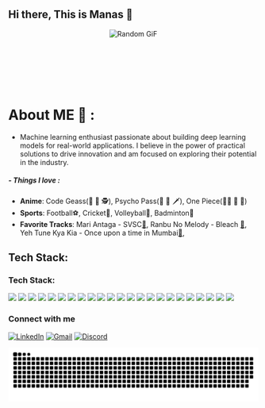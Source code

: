 ## Hi there, This is Manas 👋



<p align="center">
  <img height="200" src="https://github-readme-utils.vercel.app/api/gif/anime" alt="Random GiF">
</p>
<!--
**stalker0418/stalker0418** is a ✨ _special_ ✨ repository because its `README.md` (this file) appears on your GitHub profile.

Here are some ideas to get you started:

- 🔭 I’m currently working on ...
- 🌱 I’m currently learning ...
- 👯 I’m looking to collaborate on ...
- 🤔 I’m looking for help with ...
- 💬 Ask me about ...
- 📫 How to reach me: ...
- 😄 Pronouns: ...
- ⚡ Fun fact: ...
-->

<!-- <img src="https://user-images.githubusercontent.com/74038190/212750672-2f3f2b50-c84f-4ed8-a60a-849ae69ff9df.gif" width="500"> -->



 
<br><br>
</br>
</br>
</br>


# About ME 💬 :
- Machine learning enthusiast passionate about building deep learning models for real-world applications. I believe in the power of practical solutions to drive innovation and am focused on exploring their potential in the industry.

##### - Things I love :
- **Anime**: Code Geass(🧠 🔫 🕵️), Psycho Pass(🤴 🤖 🗡️), One Piece(🏴‍☠️ 🌊 🍖)
- **Sports**: Football⚽, Cricket🏏, Volleyball🏐, Badminton🏸
- **Favorite Tracks**: Mari Antaga - SVSC[🔗](https://www.youtube.com/watch?v=ZwGPx75hVLk), 
                   Ranbu No Melody - Bleach [🔗](https://www.youtube.com/watch?v=5emM3JGI5JA), 
                   Yeh Tune Kya Kia - Once upon a time in Mumbai[🔗](https://www.youtube.com/watch?v=w9Qo6p4XsXE), 




## Tech Stack:
<h3>Tech Stack:</h3>
<p>
<img src="https://img.shields.io/badge/C++-00599C?style=for-the-badge&logo=c%2B%2B&logoColor=white" /> 
<img src="https://img.shields.io/badge/python-3670A0?style=for-the-badge&logo=python&logoColor=ffdd54" />
<img src="https://img.shields.io/badge/Java-ED8B00?style=for-the-badge&logo=java&logoColor=white" />
<img src="https://img.shields.io/badge/Javascript-F7DF1E?style=for-the-badge&logo=javascript&logoColor=323330" />
<img src="https://img.shields.io/badge/React-23272f?style=for-the-badge&logo=react&logoColor=61DBFB" />
<img src="https://img.shields.io/badge/C%23-239120?style=for-the-badge&logo=c-sharp&logoColor=white" />
<img src="https://img.shields.io/badge/R-276DC3?style=for-the-badge&logo=r&logoColor=white" />
<img src="https://img.shields.io/badge/MongoDB-589636?style=for-the-badge&logo=mongodb&logoColor=white" />
<img src="https://img.shields.io/badge/PostgreSQL-336791?style=for-the-badge&logo=postgresql&logoColor=white" /> 
<img src="https://img.shields.io/badge/MySQL-00758F?style=for-the-badge&logo=mysql&logoColor=F29111" />
<img src="https://img.shields.io/badge/Node.js-3C873A?style=for-the-badge&logo=nodedotjs&logoColor=303030" />
<img src="https://img.shields.io/badge/Express-212427?style=for-the-badge&logo=express&logoColor=white" />
<img src="https://img.shields.io/badge/HTML5-F06529?style=for-the-badge&logo=html5&logoColor=white" />
<img src="https://img.shields.io/badge/CSS3-2965F1?style=for-the-badge&logo=css3&logoColor=white" />
<img src="https://img.shields.io/badge/Visual%20Studio-5C2D91?style=for-the-badge&logo=visual%20studio&logoColor=white" />
<img src="https://img.shields.io/badge/Jupyter-F37626?style=for-the-badge&logo=jupyter&logoColor=white" />
<img src="https://img.shields.io/badge/Docker-2496ED?style=for-the-badge&logo=docker&logoColor=white" />
<img src="https://img.shields.io/badge/Google%20Cloud-4285F4?style=for-the-badge&logo=google-cloud&logoColor=white" />
<img src="https://img.shields.io/badge/Amazon%20AWS-232F3E?style=for-the-badge&logo=amazon-aws&logoColor=white" />
<img src="https://img.shields.io/badge/Microsoft%20Azure-0078D4?style=for-the-badge&logo=microsoft-azure&logoColor=white" />
<img src="https://img.shields.io/badge/Snowflake-29B5E8?style=for-the-badge&logo=snowflake&logoColor=white" />
<img src="https://img.shields.io/badge/OpenAI-412991?style=for-the-badge&logo=openai&logoColor=white" />
<img src="https://img.shields.io/badge/LangChain-006B8A?style=for-the-badge&logo=langchain&logoColor=white" />


</p>


### Connect with me
[![LinkedIn](https://img.shields.io/badge/LinkedIn-0077B5?style=for-the-badge&logo=linkedin&logoColor=white)](https://www.linkedin.com/in/manas-sanjay/) [![Gmail](https://img.shields.io/badge/Gmail-D14836?style=for-the-badge&logo=gmail&logoColor=white)](mailto:pakalapati.sanjay@gmail.com) [![Discord](https://img.shields.io/badge/Discord-5865F2?style=for-the-badge&logo=discord&logoColor=white)](https://discordapp.com/users/730923270559367240)


 
![Snake animation](https://github.com/stalker0418/stalker0418/blob/output/github-contribution-grid-snake.svg)


